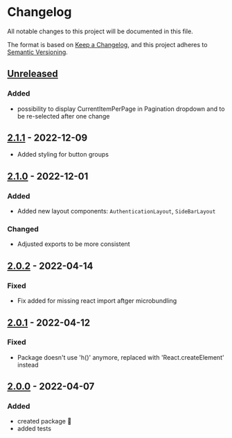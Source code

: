 # Changelog

All notable changes to this project will be documented in this file.

The format is based on [Keep a Changelog](https://keepachangelog.com/en/1.0.0/),
and this project adheres to [Semantic Versioning](https://semver.org/spec/v2.0.0.html).

## [Unreleased]

### Added

- possibility to display CurrentItemPerPage in Pagination dropdown and to be re-selected after one change

## [2.1.1] - 2022-12-09

-   Added styling for button groups

## [2.1.0] - 2022-12-01

### Added

-   Added new layout components: `AuthenticationLayout`, `SideBarLayout`

### Changed

-   Adjusted exports to be more consistent

## [2.0.2] - 2022-04-14

### Fixed

-   Fix added for missing react import aftger microbundling

## [2.0.1] - 2022-04-12

### Fixed

-   Package doesn't use 'h()' anymore, replaced with 'React.createElement' instead

## [2.0.0] - 2022-04-07

### Added

-   created package :tada:
-   added tests

[Unreleased]: https://github.com/neolution-ch/react-pattern-ui/compare/2.1.1...HEAD

[2.1.1]: https://github.com/neolution-ch/react-pattern-ui/compare/2.1.0...2.1.1

[2.1.0]: https://github.com/neolution-ch/react-pattern-ui/compare/2.0.2...2.1.0

[2.0.2]: https://github.com/neolution-ch/react-pattern-ui/compare/2.0.1...2.0.2

[2.0.1]: https://github.com/neolution-ch/react-pattern-ui/compare/2.0.0...2.0.1

[2.0.0]: https://github.com/neolution-ch/react-pattern-ui/compare/45cbeb76034667019da84605082679900f506d75...2.0.0
